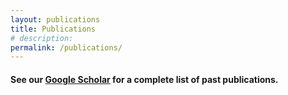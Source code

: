 ```yaml
---
layout: publications
title: Publications
# description: 
permalink: /publications/
---
```


<!-- If you are interested in joining our lab, [reach out]({{ '/join/' | relative_url }})! -->

#### See our [Google Scholar]('https://scholar.google.com/citations?user=k93FQp4AAAAJ&hl=en') for a complete list of past publications.


